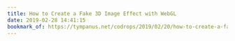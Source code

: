 ```yaml
---
title: How to Create a Fake 3D Image Effect with WebGL
date: 2019-02-28 14:41:15
bookmark_of: https://tympanus.net/codrops/2019/02/20/how-to-create-a-fake-3d-image-effect-with-webgl/
---
```



